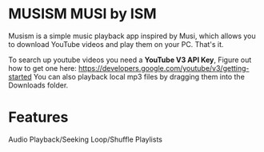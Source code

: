 # MUSISM  MUSI by ISM
Musism is a simple music playback app inspired by Musi, which allows you to download YouTube videos and play them on your PC. That's it.

To search up youtube videos you need a **YouTube V3 API Key**, Figure out how to get one here: https://developers.google.com/youtube/v3/getting-started
You can also playback local mp3 files by dragging them into the Downloads folder.

# Features
Audio Playback/Seeking
Loop/Shuffle
Playlists

